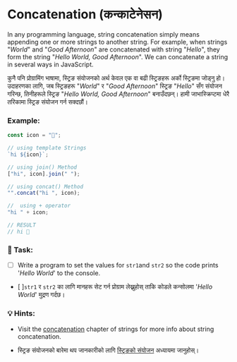 # Concatenation (कन्काटेनेसन)

In any programming language, string concatenation simply means appending one or more strings to another string. For example, when strings "_World_" and "_Good Afternoon_" are concatenated with string "_Hello_", they form the string "_Hello World, Good Afternoon_". We can concatenate a string in several ways in JavaScript.

कुनै पनि प्रोग्रामिंग भाषामा, स्ट्रिङ संयोजनको अर्थ केवल एक वा बढी स्ट्रिङहरू अर्को स्ट्रिङमा जोड्नु हो। उदाहरणका लागि, जब स्ट्रिङहरू "_World_" र "_Good Afternoon_" स्ट्रिङ "_Hello_" सँग संयोजन गरिन्छ, तिनीहरूले स्ट्रिङ "_Hello World, Good Afternoon_" बनाउँदछन्। हामी जाभास्क्रिप्टमा धेरै तरिकामा स्ट्रिङ संयोजन गर्न सक्दछौं।

### Example:

```javascript
const icon = "👋";

// using template Strings
`hi ${icon}`;

// using join() Method
["hi", icon].join(" ");

// using concat() Method
"".concat("hi ", icon);

//  using + operator
"hi " + icon;

// RESULT
// hi 👋
```

### 📝 Task:

- [ ] Write a program to set the values for `str1`and `str2` so the code prints '_Hello World_' to the console.

- [ ]`str1` र `str2` का लागि मानहरू सेट गर्न प्रोग्राम लेख्नुहोस् ताकि कोडले कन्सोलमा '_Hello World_' मुद्रण गर्दछ।

### 💡 Hints:

- Visit the [concatenation](../strings/concat.md) chapter of strings for more info about string concatenation.

- स्ट्रिङ संयोजनको बारेमा थप जानकारीको लागि [स्ट्रिङको संयोजन](../strings/concat.md) अध्यायमा जानुहोस्।
